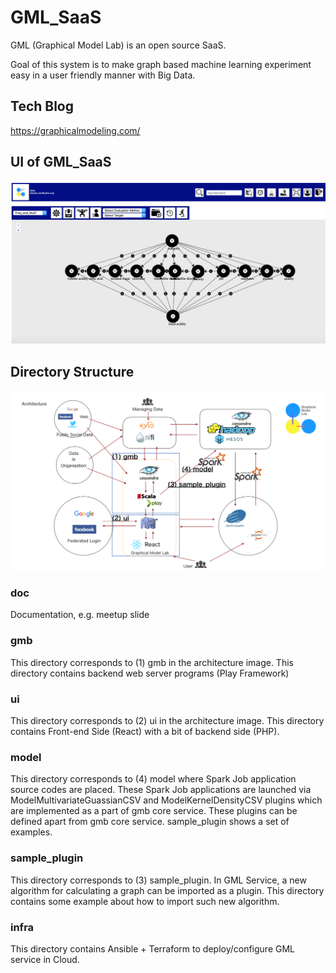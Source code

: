 # GML_SaaS
GML (Graphical Model Lab) is an open source SaaS.

Goal of this system is to make graph based machine learning experiment easy in a user friendly manner with Big Data.

## Tech Blog

https://graphicalmodeling.com/

## UI of GML_SaaS

![top-page](https://github.com/GraphicalModelLab/GML_SaaS/blob/master-with-infra/doc/ScreenShotOfUI.png)

## Directory Structure

![top-page](https://github.com/GraphicalModelLab/GML_SaaS/blob/master-with-infra/doc/Architecture.png)

### doc
Documentation, e.g. meetup slide

### gmb
This directory corresponds to (1) gmb in the architecture image.
This directory contains backend web server programs (Play Framework)

### ui
This directory corresponds to (2) ui in the architecture image.
This directory contains Front-end Side (React) with a bit of backend side (PHP).

### model
This directory corresponds to (4) model where Spark Job application source codes are placed.
These Spark Job applications are launched via ModelMultivariateGuassianCSV and ModelKernelDensityCSV plugins which are implemented as a part of gmb core service.
These plugins can be defined apart from gmb core service.
sample_plugin shows a set of examples.

### sample_plugin
This directory corresponds to (3) sample_plugin.
In GML Service, a new algorithm for calculating a graph can be imported as a plugin.
This directory contains some example about how to import such new algorithm.

### infra
This directory contains Ansible + Terraform to deploy/configure GML service in Cloud.


